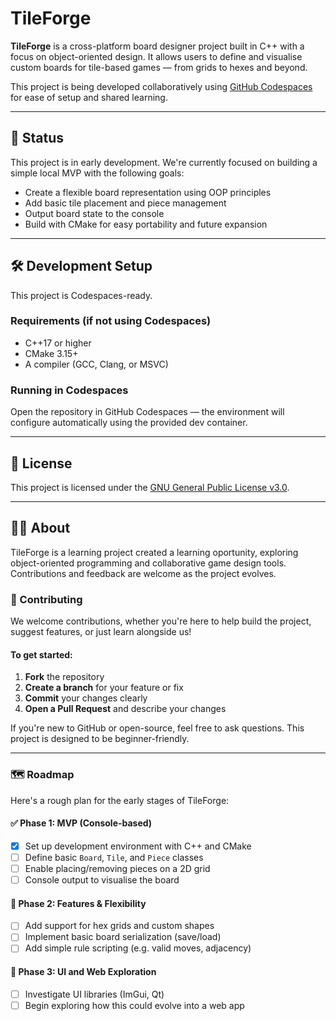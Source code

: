 # TileForge

**TileForge** is a cross-platform board designer project built in C++ with a focus on object-oriented design. It allows users to define and visualise custom boards for tile-based games — from grids to hexes and beyond.

This project is being developed collaboratively using [GitHub Codespaces](https://github.com/features/codespaces) for ease of setup and shared learning.

---

## 🚧 Status

This project is in early development. We're currently focused on building a simple local MVP with the following goals:

- Create a flexible board representation using OOP principles
- Add basic tile placement and piece management
- Output board state to the console
- Build with CMake for easy portability and future expansion

---

## 🛠 Development Setup

This project is Codespaces-ready.

### Requirements (if not using Codespaces)
- C++17 or higher
- CMake 3.15+
- A compiler (GCC, Clang, or MSVC)

### Running in Codespaces
Open the repository in GitHub Codespaces — the environment will configure automatically using the provided dev container.

---

## 📜 License

This project is licensed under the [GNU General Public License v3.0](LICENSE).

---

## 👨‍👦 About

TileForge is a learning project created a learning oportunity, exploring object-oriented programming and collaborative game design tools. Contributions and feedback are welcome as the project evolves.

### 🤝 Contributing

We welcome contributions, whether you're here to help build the project, suggest features, or just learn alongside us!

#### To get started:

1. **Fork** the repository
2. **Create a branch** for your feature or fix
3. **Commit** your changes clearly
4. **Open a Pull Request** and describe your changes

If you're new to GitHub or open-source, feel free to ask questions. This project is designed to be beginner-friendly.

---

### 🗺 Roadmap

Here's a rough plan for the early stages of TileForge:

#### ✅ Phase 1: MVP (Console-based)

* [x] Set up development environment with C++ and CMake
* [ ] Define basic `Board`, `Tile`, and `Piece` classes
* [ ] Enable placing/removing pieces on a 2D grid
* [ ] Console output to visualise the board

#### 🚧 Phase 2: Features & Flexibility

* [ ] Add support for hex grids and custom shapes
* [ ] Implement basic board serialization (save/load)
* [ ] Add simple rule scripting (e.g. valid moves, adjacency)

#### 🔮 Phase 3: UI and Web Exploration

* [ ] Investigate UI libraries (ImGui, Qt)
* [ ] Begin exploring how this could evolve into a web app
